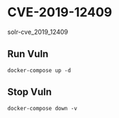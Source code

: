 # CVE-2019-12409

solr-cve_2019_12409

## Run Vuln

```
docker-compose up -d
```

## Stop Vuln

```
docker-compose down -v
```

